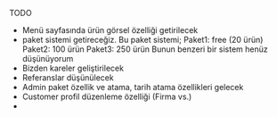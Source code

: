 TODO
- Menü sayfasında ürün görsel özelliği getirilecek
- paket sistemi getireceğiz. Bu paket sistemi;
Paket1: free (20 ürün)
Paket2: 100 ürün
Paket3: 250 ürün
Bunun benzeri bir sistem henüz düşünüyorum
- Bizden kareler geliştirilecek
- Referanslar düşünülecek
- Admin paket özellik ve atama, tarih atama özellikleri gelecek
- Customer profil düzenleme özelliği (Firma vs.)
- 